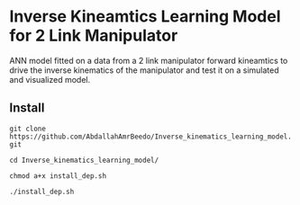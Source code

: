 # Inverse Kineamtics Learning Model for 2 Link Manipulator
ANN model fitted on a data from a 2 link manipulator forward kineamtics to drive the inverse kinematics of the manipulator and test it on a simulated and visualized model.

## Install

```git clone https://github.com/AbdallahAmrBeedo/Inverse_kinematics_learning_model.git ```

```cd Inverse_kinematics_learning_model/```

```chmod a+x install_dep.sh```

```./install_dep.sh```

